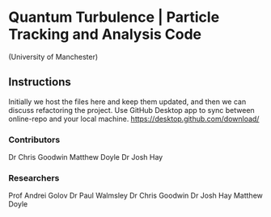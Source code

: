 # Quantum Turbulence | Particle Tracking and Analysis Code 
(University of Manchester)

## Instructions
Initially we host the files here and keep them updated, and then we can discuss refactoring the project.
Use GitHub Desktop app to sync between online-repo and your local machine. https://desktop.github.com/download/

### Contributors
Dr Chris Goodwin
Matthew Doyle
Dr Josh Hay

### Researchers
Prof Andrei Golov
Dr Paul Walmsley
Dr Chris Goodwin
Dr Josh Hay
Matthew Doyle
